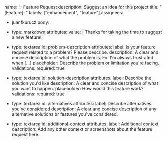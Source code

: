 name: ✨ Feature Request
description: Suggest an idea for this project
title: "[Feature]: "
labels: ["enhancement", "feature"]
assignees:
  - juanfkurucz
body:
  - type: markdown
    attributes:
      value: |
        Thanks for taking the time to suggest a new feature!

  - type: textarea
    id: problem-description
    attributes:
      label: Is your feature request related to a problem? Please describe.
      description: A clear and concise description of what the problem is. Ex. I'm always frustrated when [...]
      placeholder: Describe the problem or limitation you're facing.
    validations:
      required: true

  - type: textarea
    id: solution-description
    attributes:
      label: Describe the solution you'd like
      description: A clear and concise description of what you want to happen.
      placeholder: How would this feature work?
    validations:
      required: true

  - type: textarea
    id: alternatives
    attributes:
      label: Describe alternatives you've considered
      description: A clear and concise description of any alternative solutions or features you've considered.

  - type: textarea
    id: additional-context
    attributes:
      label: Additional context
      description: Add any other context or screenshots about the feature request here.
